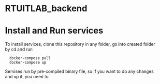 # RTUITLAB_backend

# Install and Run services

To install services, clone this repository in any folder, go into created folder by cd and run
```
  docker-compose pull
  docker-compose up
```
Servises run by pre-compiled binary file, so if you want to do any changes and up it, you need to 
